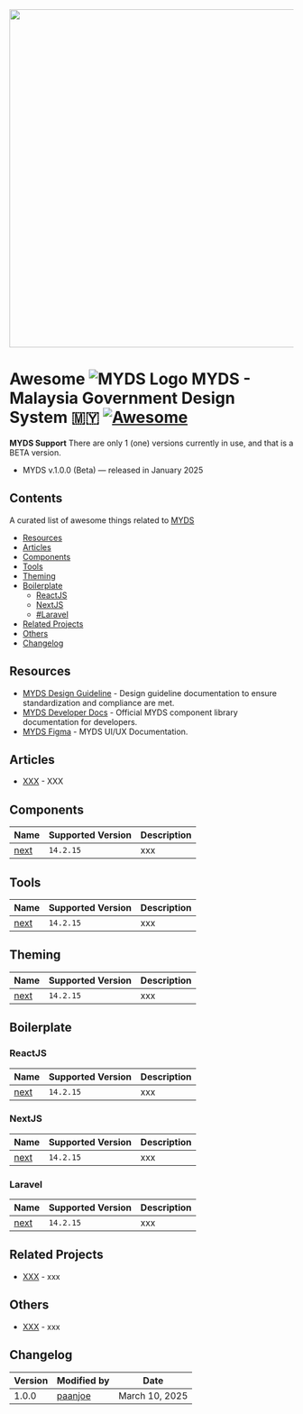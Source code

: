 <div align="center">
    <a href="https://design.digital.gov.my/en" target="_blank"><img width="600" src="https://d2391uizq0pg2.cloudfront.net/common/myds-cover-image.png"></a>
</div>

# Awesome ![MYDS Logo](https://d2391uizq0pg2.cloudfront.net/common/logo.svg) MYDS - Malaysia Government Design System 🇲🇾 [![Awesome](https://cdn.rawgit.com/sindresorhus/awesome/d7305f38d29fed78fa85652e3a63e154dd8e8829/media/badge.svg)](https://github.com/sindresorhus/awesome)

**MYDS Support** 
There are only 1 (one) versions currently in use, and that is a BETA version.

* MYDS v.1.0.0 (Beta)  — released in January 2025

## Contents
A curated list of awesome things related to [MYDS](https://design.digital.gov.my/en)

- [Resources](#resources)
- [Articles](#articles)
- [Components](#components)
- [Tools](#tools)
- [Theming](#theming)
- [Boilerplate](#boilerplate)
  - [ReactJS](#reactjs)
  - [NextJS](#nextjs)
  - [#Laravel](#laravel)
- [Related Projects](#relatedprojects)
- [Others](#others)
- [Changelog](#changelog)

## Resources

- [MYDS Design Guideline](https://design.digital.gov.my/en/docs/design) - Design guideline documentation to ensure standardization and compliance are met.
- [MYDS Developer Docs](https://design.digital.gov.my/en/docs/develop) - Official MYDS component library documentation for developers.
- [MYDS Figma](https://www.figma.com/design/svmWSPZarzWrJ116CQ8zpV/MYDS-(Beta)?node-id=7-20696&t=PK4CyzVpAAiMzeWM-1) - MYDS UI/UX Documentation.

## Articles

- [XXX](https://www.google.com/) - XXX

## Components

  | Name | Supported Version | Description |
| --- | --- | --- |
| [next](https://github.com/vercel/next.js) | `14.2.15` | xxx |


## Tools

  | Name | Supported Version | Description |
| --- | --- | --- |
| [next](https://github.com/vercel/next.js) | `14.2.15` | xxx |


## Theming

  | Name | Supported Version | Description |
| --- | --- | --- |
| [next](https://github.com/vercel/next.js) | `14.2.15` | xxx |


## Boilerplate

### ReactJS

  | Name | Supported Version | Description |
| --- | --- | --- |
| [next](https://github.com/vercel/next.js) | `14.2.15` | xxx |


### NextJS
  | Name | Supported Version | Description |
| --- | --- | --- |
| [next](https://github.com/vercel/next.js) | `14.2.15` | xxx |


### Laravel
| Name | Supported Version | Description |
| --- | --- | --- |
| [next](https://github.com/vercel/next.js) | `14.2.15` | xxx |


## Related Projects
- [XXX](https://www.google.com/) - xxx

## Others
- [XXX](https://www.google.com/) - xxx

## Changelog
|Version | Modified by | Date |
|--|--|--|
| 1.0.0 | [paanjoe](https://github.com/paanjoe) | March 10, 2025 |